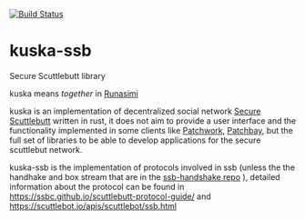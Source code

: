 [![Build Status](https://github.com/kuska-ssb/kuska-ssb/workflows/Rust/badge.svg)](https://github.com/kuska-ssb/kuska-ssb/actions?query=workflow%3ARust) 

# kuska-ssb
Secure Scuttlebutt library

kuska means _together_ in [Runasimi](https://en.wikipedia.org/wiki/Quechuan_languages)

kuska is an implementation of decentralized social network [Secure Scuttlebutt](https://scuttlebutt.nz/) written in rust, it does not aim to provide a user interface and the functionality implemented in some clients like [Patchwork](https://github.com/ssbc/patchwork), [Patchbay](https://github.com/ssbc/patchbay), but the full set of libraries to be able to develop applications for the secure scuttlebut network.

kuska-ssb is the implementation of protocols involved in ssb (unless the the handhake and box stream that are in the [ssb-handshake repo](https://github.com/Kuska-ssb/kuska-handshake) ), detailed information about the protocol can be found in https://ssbc.github.io/scuttlebutt-protocol-guide/ and https://scuttlebot.io/apis/scuttlebot/ssb.html
